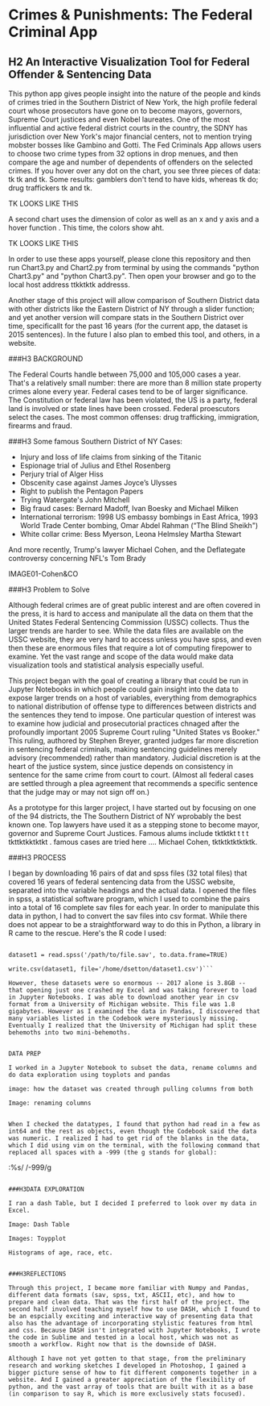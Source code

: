 # Crimes & Punishments: The Federal Criminal App 

## H2 An Interactive Visualization Tool for Federal Offender & Sentencing Data 


This python app gives people insight into the nature of the people and kinds of crimes tried in the Southern District of New York, the high profile federal court whose prosecutors have gone on to become mayors, governors, Supreme Court justices and even Nobel laureates. One of the most influential and active federal district courts in the country, the SDNY has jurisdiction over New York's major financial centers, not to mention trying mobster bosses like Gambino and Gotti.  The Fed Criminals App allows users to choose two crime types from 32 options in drop menues, and then compare the age and number of dependents of offenders on the selected crimes. If you hover over any dot on the chart, you see three pieces of data: tk tk and tk. Some results: gamblers don't tend to have kids, whereas tk do; drug traffickers tk and tk. 

TK LOOKS LIKE THIS


A second chart uses the dimension of color as well as an x and y axis and a hover function . This time, the colors show aht. 


TK LOOKS LIKE THIS


In order to use these apps yourself, please clone this repository and then run Chart3.py and Chart2.py from terminal by using the commands "python Chart3.py" and "python Chart3.py". Then open your browser and go to the local host address ttkktktk addresss. 


 Another stage of this project will allow comparison of Southern District data with other districts like the Eastern District of NY through a slider function; and yet another version will compare stats in the Southern District over time, specificallt for the past 16 years (for the current app, the dataset is 2015 sentences). In the future I also plan to embed this tool, and others, in a website.  


###H3 BACKGROUND 

The Federal Courts handle between 75,000 and 105,000 cases a year. That's a relatively small number: there are more than 8 million state property crimes alone every year. Federal cases tend to be of larger significance. The Constitution or federal law has been violated, the US is a party, federal land is involved or state lines have been crossed. Federal proescutors select the cases. The most common offenses: drug trafficking, immigration, firearms and fraud. 

###H3 Some famous Southern District of NY Cases:

- Injury and loss of life claims from sinking of the Titanic
- Espionage trial of Julius and Ethel Rosenberg  
- Perjury trial of Alger Hiss  
- Obscenity case against James Joyce’s Ulysses
- Right to publish the Pentagon Papers
- Trying Watergate's John Mitchell  
- Big fraud cases: Bernard Madoff, Ivan Boesky and Michael Milken
- International terrorism: 1998 US embassy bombings in East Africa, 1993 World Trade Center bombing, Omar Abdel Rahman (“The Blind Sheikh")
- White collar crime: Bess Myerson, Leona Helmsley Martha Stewart


And more recently, Trump's lawyer Michael Cohen, and the Deflategate controversy concerning NFL's Tom Brady  


IMAGE01-Cohen&CO 

###H3 Problem to Solve

Although federal crimes are of great public interest and are often covered in the press, it is hard to access and manipulate all the data on them that the United States Federal Sentencing Commission (USSC) collects. Thus the larger trends are harder to see. While the data files are available on the USSC website, they are very hard to access unless you have spss, and even then these are enormous files that require a lot of computing firepower to examine. Yet the vast range and scope of the data would make data visualization tools and statistical analysis especially useful. 

This project began with the goal of creating a library that could be run in Jupyter Notebooks in which people could gain insight into the data to expose larger trends on a host of variables, everything from demographics to national distribution of offense type to differences between districts and the sentences they tend to impose. One particular question of interest was to examine how judicial and prosecutorial practices chnaged after the profoundly important 2005 Supreme Court ruling "United States vs Booker." This ruling, authored by Stephen Breyer, granted judges far more discretion in sentencing federal criminals, making sentencing guidelines merely advisory (recommended) rather than mandatory. Judicial discretion is at the heart of the justice system, since justice depends on consistency in sentence for the same crime from court to court. (Almost all federal cases are settled through a plea agreement that recommends a specific sentence that the judge may or may not sign off on.)

As a prototype for this larger project, I have started out by focusing on one of the 94 districts,  the 
The Southern District of NY wprobably the best known one. Top lawyers have used it as a stepping stone to become mayor, governor and Supreme Court Justices. Famous alums include tktktkt t t t tkttktkktktkt .   famous cases are tried here .... Michael Cohen, tktktktktktktk. 


###H3 PROCESS 

I began by downloading 16 pairs of dat and spss files (32 total files) that covered 16 years of federal sentencing data from the USSC website, separated into the variable headings and the actual data. I opened the files in spss, a statistical software program, which I used to combine the pairs into a total of 16 complete sav files for each year. In order to manipulate this data in python, I had to convert the sav files into csv format. While there does not appear to be a straightforward way to do this in Python, a library in R came to the rescue. Here's the R code I used:  

```install.packages('foreign') library(foreign)

dataset1 = read.spss('/path/to/file.sav', to.data.frame=TRUE)

write.csv(dataset1, file='/home/dsetton/dataset1.csv')```

However, these datasets were so enormous -- 2017 alone is 3.8GB -- that opening just one crashed my Excel and was taking forever to load in Jupyter Notebooks. I was able to download another year in csv format from a University of Michigan website. This file was 1.8 gigabytes. However as I examined the data in Pandas, I discovered that many variables listed in the Codebook were mysteriously missing. Eventually I realized that the University of Michigan had split these behemoths into two mini-behemoths. 


DATA PREP 

I worked in a Jupyter Notebook to subset the data, rename columns and do data exploration using toyplots and pandas 

image: how the dataset was created through pulling columns from both

Image: renaming columns


When I checked the datatypes, I found that python had read in a few as int64 and the rest as objects, even though the Codebook said the data was numeric. I realized I had to get rid of the blanks in the data, which I did using vim on the terminal, with the following command that replaced all spaces with a -999 (the g stands for global): 

```
:%s/ /-999/g

```

###H3DATA EXPLORATION

I ran a dash Table, but I decided I preferred to look over my data in Excel. 

Image: Dash Table 

Images: Toypplot 

Histograms of age, race, etc. 


###H3REFLECTIONS 

Through this project, I became more familiar with Numpy and Pandas, different data formats (sav, spss, txt, ASCII, etc), and how to prepare and clean data. That was the first half of the project. The second half involved teaching myself how to use DASH, which I found to be an espcially exciting and interactive way of presenting data that also has the advantage of incorporating stylistic features from html and css. Because DASH isn't integrated with Jupyter Notebooks, I wrote the code in Sublime and tested in a local host, which was not as smooth a workflow. Right now that is the downside of DASH. 

Although I have not yet gotten to that stage, from the preliminary research and working sketches I developed in Photoshop, I gained a bigger picture sense of how to fit different components together in a website. And I gained a greater appreciation of the flexibility of python, and the vast array of tools that are built with it as a base (in comparison to say R, which is more exclusively stats focused). 





